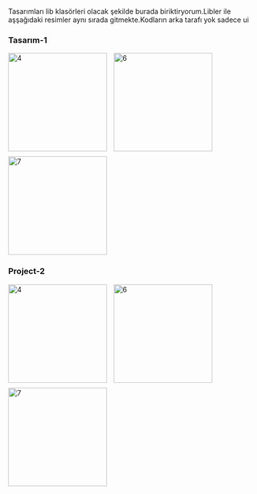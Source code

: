 Tasarımları lib klasörleri olacak şekilde burada biriktiryorum.Libler ile aşşağıdaki resimler aynı sırada gitmekte.Kodların arka tarafı yok sadece ui
### Tasarım-1

<div>
    <img src="https://github.com/user-attachments/assets/798ee2ee-bce6-4a16-ad63-6559a1212e8f" alt="4" width="200" style="margin-right: 10px; margin-bottom: 10px;" />
    <img src="https://github.com/user-attachments/assets/14f8fdee-f234-4379-b2d5-af195cb0ad04" alt="6" width="200" style="margin-right: 10px; margin-bottom: 10px;" />
    <img src="https://github.com/user-attachments/assets/dd0e7c09-081d-4c18-8099-cf435e8e4b18" alt="7" width="200" />
</div>



### Project-2

<div>
    <img src="https://github.com/user-attachments/assets/cb183b17-04bb-4ba5-97cf-ac0e09367742" alt="4" width="200" style="margin-right: 10px; margin-bottom: 10px;" />
    <img src="https://github.com/user-attachments/assets/e7a89c12-807d-4125-a45f-672263a4df13" alt="6" width="200" style="margin-right: 10px; margin-bottom: 10px;" />
    <img src="https://github.com/user-attachments/assets/55aa1c5f-c230-417b-b90c-6a84b8d3955a" alt="7" width="200" />
</div>
